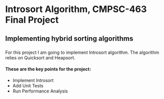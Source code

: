 # Introsort Algorithm, CMPSC-463 Final Project
## Implementing hybrid sorting algorithms
### 
 For this project I am going to implement Introsort algorithm. The algorithm relies on Quicksort and Heapsort. 

#### These are the key points for the project:

- Implement Introsort
- Add Unit Tests
- Run Performance Analysis


